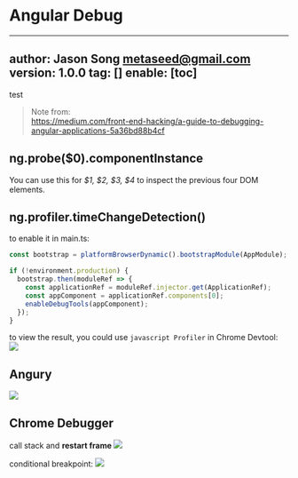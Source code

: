 # Angular Debug
---
author: Jason Song <metaseed@gmail.com>
version: 1.0.0
tag: []
enable: [toc]
---
test

> Note from:   
https://medium.com/front-end-hacking/a-guide-to-debugging-angular-applications-5a36bd88b4cf

## ng.probe($0).componentInstance
You can use this for *$1, $2, $3, $4* to inspect the previous four DOM elements.

## ng.profiler.timeChangeDetection()
to enable it in main.ts:  
```js {5-7}
const bootstrap = platformBrowserDynamic().bootstrapModule(AppModule);

if (!environment.production) {
  bootstrap.then(moduleRef => {
    const applicationRef = moduleRef.injector.get(ApplicationRef);
    const appComponent = applicationRef.components[0];
    enableDebugTools(appComponent);
  });
}
```

to view the result, you could use `javascript Profiler` in Chrome Devtool:
![](https://cdn-images-1.medium.com/max/1000/1*iHoxgBHiGM85lZskVHjGtg.png)

## Angury
![](https://cdn-images-1.medium.com/max/1000/1*HyfbXNfZhGL-7kM7z9yBxQ.jpeg)

## Chrome Debugger
call stack and **restart frame**
![](https://cdn-images-1.medium.com/max/800/1*wOO5wM-0tsXxpNiouveIfw.gif)

conditional breakpoint: 
![](https://cdn-images-1.medium.com/max/800/1*IHNdZ56AOpUu46L9E-TIfg.gif)


